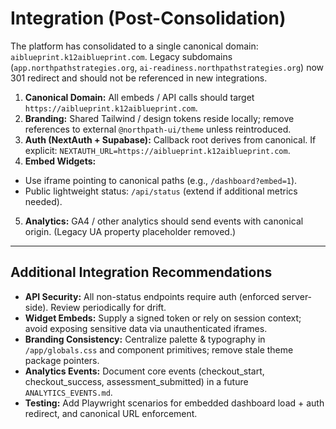 # Integration (Post-Consolidation)

The platform has consolidated to a single canonical domain: `aiblueprint.k12aiblueprint.com`.
Legacy subdomains (`app.northpathstrategies.org`, `ai-readiness.northpathstrategies.org`) now 301 redirect and should not be referenced in new integrations.

1. **Canonical Domain:** All embeds / API calls should target `https://aiblueprint.k12aiblueprint.com`.
2. **Branding:** Shared Tailwind / design tokens reside locally; remove references to external `@northpath-ui/theme` unless reintroduced.
3. **Auth (NextAuth + Supabase):** Callback root derives from canonical. If explicit: `NEXTAUTH_URL=https://aiblueprint.k12aiblueprint.com`.
4. **Embed Widgets:**
  * Use iframe pointing to canonical paths (e.g., `/dashboard?embed=1`).
  * Public lightweight status: `/api/status` (extend if additional metrics needed).
5. **Analytics:** GA4 / other analytics should send events with canonical origin. (Legacy UA property placeholder removed.)

---

## Additional Integration Recommendations

- **API Security:** All non-status endpoints require auth (enforced server-side). Review periodically for drift.
- **Widget Embeds:** Supply a signed token or rely on session context; avoid exposing sensitive data via unauthenticated iframes.
- **Branding Consistency:** Centralize palette & typography in `/app/globals.css` and component primitives; remove stale theme package pointers.
- **Analytics Events:** Document core events (checkout_start, checkout_success, assessment_submitted) in a future `ANALYTICS_EVENTS.md`.
- **Testing:** Add Playwright scenarios for embedded dashboard load + auth redirect, and canonical URL enforcement.
